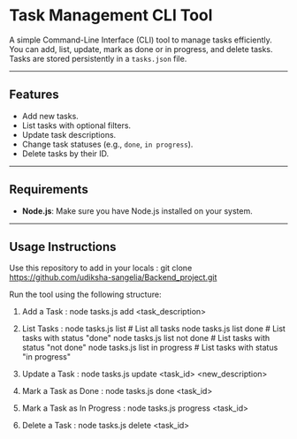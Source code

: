 # Task Management CLI Tool

A simple Command-Line Interface (CLI) tool to manage tasks efficiently. You can add, list, update, mark as done or in progress, and delete tasks. Tasks are stored persistently in a `tasks.json` file.

---

## Features

- Add new tasks.
- List tasks with optional filters.
- Update task descriptions.
- Change task statuses (e.g., `done`, `in progress`).
- Delete tasks by their ID.

---

## Requirements

- **Node.js**: Make sure you have Node.js installed on your system.

---

## Usage Instructions

Use this repository to add in your locals :
git clone https://github.com/udiksha-sangelia/Backend_project.git 

Run the tool using the following structure:

1. Add a Task : 
   node tasks.js add <task_description>

2. List Tasks : 
   node tasks.js list            # List all tasks
   node tasks.js list done       # List tasks with status "done"
   node tasks.js list not done   # List tasks with status "not done"
   node tasks.js list in progress # List tasks with status "in progress"
   
3. Update a Task : 
   node tasks.js update <task_id> <new_description>
   
4. Mark a Task as Done : 
   node tasks.js done <task_id>

5. Mark a Task as In Progress : 
   node tasks.js progress <task_id>

6. Delete a Task : 
   node tasks.js delete <task_id>







